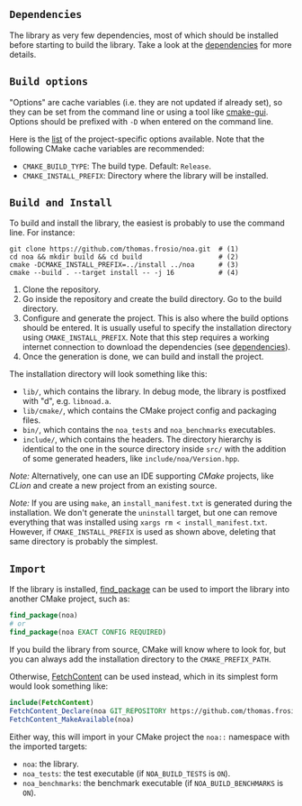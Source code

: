 ## `Dependencies`

The library as very few dependencies, most of which should be installed before starting to build the library. Take a look at the [dependencies](Dependencies.md) for more details.


## `Build options`

"Options" are cache variables (i.e. they are not updated if already set), so they can be set from the command line or using a tool like [cmake-gui](https://cmake.org/cmake/help/latest/manual/cmake-gui.1.html). Options should be prefixed with `-D` when entered on the command line.

Here is the [list](../cmake/utils/ProjectOptions.cmake) of the project-specific options available. Note that the following CMake cache variables are recommended:
- `CMAKE_BUILD_TYPE`: The build type. Default: `Release`.
- `CMAKE_INSTALL_PREFIX`: Directory where the library will be installed.

## `Build and Install`

To build and install the library, the easiest is probably to use the command line. For instance:

```shell
git clone https://github.com/thomas.frosio/noa.git  # (1)
cd noa && mkdir build && cd build                   # (2)
cmake -DCMAKE_INSTALL_PREFIX=../install ../noa      # (3)
cmake --build . --target install -- -j 16           # (4)
```

1. Clone the repository.
2. Go inside the repository and create the build directory. Go to the build directory.
3. Configure and generate the project. This is also where the build options should be entered. It is usually useful to specify the installation directory using `CMAKE_INSTALL_PREFIX`. Note that this step requires a working internet 
   connection to download the dependencies (see [dependencies](Dependencies.md)).
4. Once the generation is done, we can build and install the project.

The installation directory will look something like this:

- `lib/`, which contains the library. In debug mode, the library is postfixed with "d", e.g. `libnoad.a`.
- `lib/cmake/`, which contains the CMake project config and packaging files.
- `bin/`, which contains the `noa_tests` and `noa_benchmarks` executables.
- `include/`, which contains the headers. The directory hierarchy is identical to the one in the source directory inside `src/` with the addition of some generated headers, like `include/noa/Version.hpp`.

_Note:_ Alternatively, one can use an IDE supporting _CMake_ projects, like _CLion_ and create a new project from an existing source.

_Note:_ If you are using `make`, an `install_manifest.txt` is generated during the installation. We don't generate the `uninstall` target, but one can remove everything that was installed using ``xargs rm < install_manifest.txt``. However, if `CMAKE_INSTALL_PREFIX` is used as shown above, deleting that same directory is probably the simplest.

## `Import`

If the library is installed, [find_package](https://cmake.org/cmake/help/latest/command/find_package.html?highlight=find_package) can be used to import the library into another CMake project, such as:
```cmake
find_package(noa)
# or
find_package(noa EXACT CONFIG REQUIRED)
```
If you build the library from source, CMake will know where to look for, but you can always add the installation directory to the `CMAKE_PREFIX_PATH`.

Otherwise, [FetchContent](https://cmake.org/cmake/help/latest/module/FetchContent.html) can be used instead, which in 
its simplest form would look something like:

```cmake
include(FetchContent)
FetchContent_Declare(noa GIT_REPOSITORY https://github.com/thomas.frosio/noa.git)
FetchContent_MakeAvailable(noa)
```

Either way, this will import in your CMake project the `noa::` namespace with the imported targets:
- `noa`: the library.
- `noa_tests`: the test executable (if `NOA_BUILD_TESTS` is `ON`).
- `noa_benchmarks`: the benchmark executable (if `NOA_BUILD_BENCHMARKS` is `ON`).

